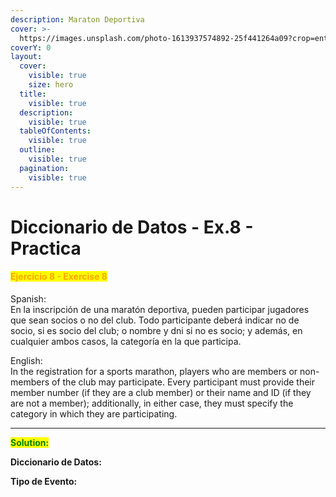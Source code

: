 ```yaml
---
description: Maraton Deportiva
cover: >-
  https://images.unsplash.com/photo-1613937574892-25f441264a09?crop=entropy&cs=srgb&fm=jpg&ixid=M3wxOTcwMjR8MHwxfHNlYXJjaHw5fHxNYXJhdGhvbnxlbnwwfHx8fDE3Mzg3Nzc1NDd8MA&ixlib=rb-4.0.3&q=85
coverY: 0
layout:
  cover:
    visible: true
    size: hero
  title:
    visible: true
  description:
    visible: true
  tableOfContents:
    visible: true
  outline:
    visible: true
  pagination:
    visible: true
---
```


# Diccionario de Datos - Ex.8 - Practica

#### <mark style="color:orange;">Ejercicio 8 - Exercise 8</mark>

Spanish:\
En la inscripción de una maratón deportiva, pueden participar jugadores que sean socios o no del club. Todo participante deberá indicar no de socio, si es socio del club; o nombre y dni si no es socio; y además, en cualquier ambos casos, la categoría en la que participa.



English:\
In the registration for a sports marathon, players who are members or non-members of the club may participate. Every participant must provide their member number (if they are a club member) or their name and ID (if they are not a member); additionally, in either case, they must specify the category in which they are participating.

***

<mark style="color:green;">**Solution:**</mark>&#x20;

**Diccionario de Datos:**&#x20;

**Tipo de Evento:**&#x20;

